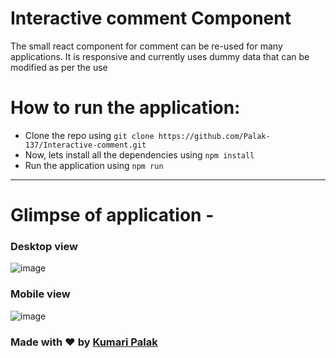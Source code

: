 # Interactive comment Component

The small react component for comment can be re-used for many applications. 
It is responsive and currently uses dummy data that can be modified as per the use

# How to run the application:
- Clone the repo using `git clone https://github.com/Palak-137/Interactive-comment.git`
- Now, lets install all the dependencies using `npm install`
- Run the application using `npm run`

<hr/>

# Glimpse of application - 

### Desktop view

![image](https://user-images.githubusercontent.com/54790525/215439757-6cb8581c-4a50-4329-ab54-e2a625356c24.png)

### Mobile view

![image](https://user-images.githubusercontent.com/54790525/215439889-8220acd8-045c-4e8e-b408-875e3b94ac54.png)



### Made with ♥ by [Kumari Palak](https://github.com/Palak-137)
